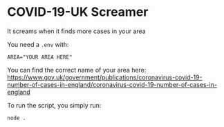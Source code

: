 # COVID-19-UK Screamer

It screams when it finds more cases in your area

You need a `.env` with:

```
AREA="YOUR AREA HERE"
```

You can find the correct name of your area here: https://www.gov.uk/government/publications/coronavirus-covid-19-number-of-cases-in-england/coronavirus-covid-19-number-of-cases-in-england

To run the script, you simply run:

```
node .
```
